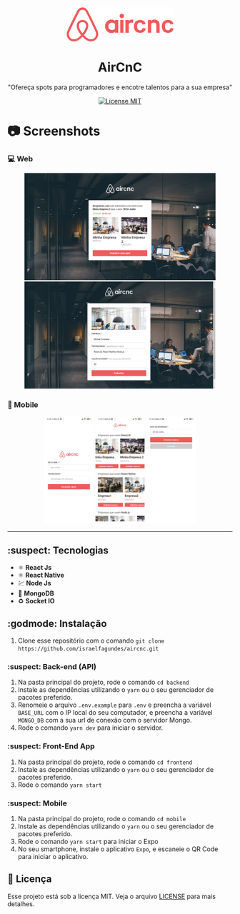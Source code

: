 <h1 align="center">
<br>
  <img src="github/logo.png" alt="AirCnC" width="240">
<br>
<br>
AirCnC
</h1>

<p align="center">"Ofereça spots para programadores e encotre talentos para a sua empresa"</p>

<p align="center">
  <a href="https://opensource.org/licenses/MIT">
    <img src="https://img.shields.io/badge/License-MIT-blue.svg" alt="License MIT">
  </a>
</p>

# :camera: Screenshots

### :computer: Web

<div align="center">
  <img src="github/spotlist.png" alt="demo-web" height="240">
  <img src="github/spotregistry.png" alt="demo-web" height="240">
</div>

### :iphone: Mobile

<div align="center">
  <img src="github/login.jpeg" alt="demo-mobile" height="240">
  <img src="github/spotlistmobile.jpeg" alt="demo-mobile" height="240">
  <img src="github/booking.jpeg" alt="demo-mobile" height="240">
</div>

<hr />

## :suspect: Tecnologias


- ⚛️ **React Js**
- ⚛️ **React Native**
- 💹 **Node Js**
- 📄 **MongoDB** 
- ♻️ **Socket IO**

## :godmode: Instalação

1. Clone esse repositório com o comando `git clone https://github.com/israelfagundes/aircnc.git`<br />

### :suspect: Back-end (API)

1. Na pasta principal do projeto, rode o comando `cd backend`
2. Instale as dependências utilizando o `yarn` ou o seu gerenciador de pacotes preferido.
3. Renomeie o arquivo `.env.example` para `.env` e preencha a variável `BASE_URL` com o IP local do seu computador, e preencha a variável `MONGO_DB` com a sua url de conexão com o servidor Mongo.
4. Rode o comando `yarn dev` para iniciar o servidor.

### :suspect: Front-End App

1. Na pasta principal do projeto, rode o comando `cd frontend`
2. Instale as dependências utilizando o `yarn` ou o seu gerenciador de pacotes preferido.
3. Rode o comando `yarn start`

### :suspect: Mobile

1. Na pasta principal do projeto, rode o comando `cd mobile`
2. Instale as dependências utilizando o `yarn` ou o seu gerenciador de pacotes preferido.
3. Rode o comando `yarn start` para iniciar o Expo
4. No seu smartphone, instale o aplicativo `Expo`, e escaneie o QR Code para iniciar o aplicativo.

## :memo: Licença

Esse projeto está sob a licença MIT. Veja o arquivo [LICENSE](LICENSE.md) para mais detalhes.
